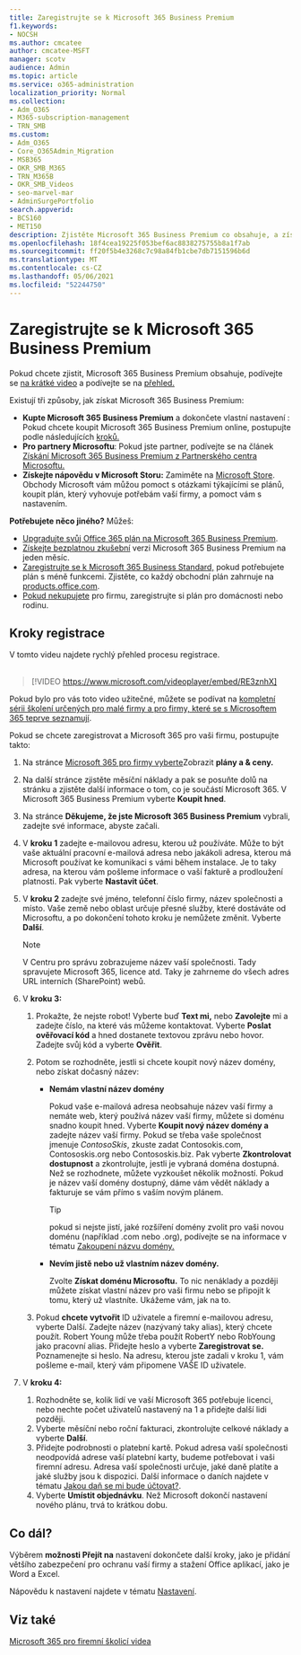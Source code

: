 ```yaml
---
title: Zaregistrujte se k Microsoft 365 Business Premium
f1.keywords:
- NOCSH
ms.author: cmcatee
author: cmcatee-MSFT
manager: scotv
audience: Admin
ms.topic: article
ms.service: o365-administration
localization_priority: Normal
ms.collection:
- Adm_O365
- M365-subscription-management
- TRN_SMB
ms.custom:
- Adm_O365
- Core_O365Admin_Migration
- MSB365
- OKR_SMB_M365
- TRN_M365B
- OKR_SMB_Videos
- seo-marvel-mar
- AdminSurgePortfolio
search.appverid:
- BCS160
- MET150
description: Zjistěte Microsoft 365 Business Premium co obsahuje, a získejte podrobné pokyny k registraci k Microsoft 365 Business Premium.
ms.openlocfilehash: 18f4cea19225f053bef6ac8838275755b8a1f7ab
ms.sourcegitcommit: ff20f5b4e3268c7c98a84fb1cbe7db7151596b6d
ms.translationtype: MT
ms.contentlocale: cs-CZ
ms.lasthandoff: 05/06/2021
ms.locfileid: "52244750"
---
```

# <a name="sign-up-for-microsoft-365-business-premium"></a>Zaregistrujte se k Microsoft 365 Business Premium

Pokud chcete zjistit, Microsoft 365 Business Premium obsahuje, podívejte se [na krátké video](../business-video/what-is-microsoft-365.md) a podívejte se na [přehled.](microsoft-365-business-overview.md)

Existují tři způsoby, jak získat Microsoft 365 Business Premium:
- **Kupte Microsoft 365 Business Premium** a dokončete vlastní nastavení : Pokud chcete koupit Microsoft 365 Business Premium online, postupujte podle následujících [kroků.](#sign-up-steps)
- **Pro partnery Microsoftu**: Pokud jste partner, podívejte se na článek [Získání Microsoft 365 Business Premium z Partnerského centra Microsoftu.](get-microsoft-365-business.md)
- **Získejte nápovědu v Microsoft Storu:** Zamiměte na [Microsoft Store](https://go.microsoft.com/fwlink/?linkid=2109652). Obchody Microsoft vám můžou pomoct s otázkami týkajícími se plánů, koupit plán, který vyhovuje potřebám vaší firmy, a pomoct vám s nastavením.

**Potřebujete něco jiného?** Můžeš:
- [Upgradujte svůj Office 365 plán na Microsoft 365 Business Premium](migrate-to-microsoft-365-business.md).
- [Získejte bezplatnou zkušební](https://go.microsoft.com/fwlink/p/?linkid=2102309) verzi Microsoft 365 Business Premium na jeden měsíc.
- [Zaregistrujte se k Microsoft 365 Business Standard,](https://go.microsoft.com/fwlink/p/?LinkID=510935) pokud potřebujete plán s méně funkcemi. Zjistěte, co každý obchodní plán zahrnuje na [products.office.com](https://go.microsoft.com/fwlink/?linkid=2109397).
- [Pokud nekupujete](https://go.microsoft.com/fwlink/?linkid=2109398) pro firmu, zaregistrujte si plán pro domácnosti nebo rodinu. 

## <a name="sign-up-steps"></a>Kroky registrace

V tomto videu najdete rychlý přehled procesu registrace.<br><br>

> [!VIDEO https://www.microsoft.com/videoplayer/embed/RE3znhX] 

Pokud bylo pro vás toto video užitečné, můžete se podívat na [kompletní sérii školení určených pro malé firmy a pro firmy, které se s Microsoftem 365 teprve seznamují](https://support.microsoft.com/office/6ab4bbcd-79cf-4000-a0bd-d42ce4d12816).

Pokud se chcete zaregistrovat a Microsoft 365 pro vaši firmu, postupujte takto:

1. Na stránce [Microsoft 365 pro firmy vyberte](https://go.microsoft.com/fwlink/?linkid=2109654)Zobrazit **plány a & ceny.** 
2. Na další stránce zjistěte měsíční náklady a pak se posuňte dolů na stránku a zjistěte další informace o tom, co je součástí Microsoft 365. V Microsoft 365 Business Premium vyberte **Koupit hned**.
3. Na stránce **Děkujeme, že jste Microsoft 365 Business Premium** vybrali, zadejte své informace, abyste začali.
4. V **kroku 1** zadejte e-mailovou adresu, kterou už používáte. Může to být vaše aktuální pracovní e-mailová adresa nebo jakákoli adresa, kterou má Microsoft používat ke komunikaci s vámi během instalace. Je to taky adresa, na kterou vám pošleme informace o vaší fakturě a prodloužení platnosti. Pak vyberte **Nastavit účet**.
5. V **kroku 2** zadejte své jméno, telefonní číslo firmy, název společnosti a místo. Vaše země nebo oblast určuje přesné služby, které dostáváte od Microsoftu, a po dokončení tohoto kroku je nemůžete změnit. Vyberte **Další**.
    > [!NOTE]
    > V Centru pro správu zobrazujeme název vaší společnosti. Tady spravujete Microsoft 365, licence atd. Taky je zahrneme do všech adres URL interních (SharePoint) webů.
6. V **kroku 3:**

    1. Prokažte, že nejste robot! Vyberte buď **Text mi,** nebo **Zavolejte** mi a zadejte číslo, na které vás můžeme kontaktovat. Vyberte **Poslat ověřovací kód** a hned dostanete textovou zprávu nebo hovor. Zadejte svůj kód a vyberte **Ověřit**.
    2. Potom se rozhodněte, jestli si chcete koupit nový název domény, nebo získat dočasný název:

        - **Nemám vlastní název domény** 
        
            Pokud vaše e-mailová adresa neobsahuje název vaší firmy a nemáte web, který používá název vaší firmy, můžete si doménu snadno koupit hned. Vyberte **Koupit nový název domény a** zadejte název vaší firmy. Pokud se třeba vaše společnost jmenuje *ContosoSkis*, zkuste zadat Contosokis.com, Contososkis.org nebo Contososkis.biz. Pak vyberte **Zkontrolovat dostupnost** a zkontrolujte, jestli je vybraná doména dostupná. Než se rozhodnete, můžete vyzkoušet několik možností. Pokud je název vaší domény dostupný, dáme vám vědět náklady a fakturuje se vám přímo s vaším novým plánem. 
       
            > [!TIP]
            > pokud si nejste jistí, jaké rozšíření domény zvolit pro vaši novou doménu (například .com nebo .org), podívejte se na informace v tématu [Zakoupení názvu domény.](../admin/get-help-with-domains/buy-a-domain-name.md)
        
        - **Nevím jistě nebo už vlastním název domény.** 
        
             Zvolte **Získat doménu Microsoftu.** To nic nenáklady a později můžete získat vlastní název pro vaši firmu nebo se připojit k tomu, který už vlastníte. Ukážeme vám, jak na to.

    3. Pokud **chcete vytvořit** ID uživatele a firemní e-mailovou adresu, vyberte Další. Zadejte název (nazývaný taky alias), který chcete použít. Robert Young může třeba použít RobertY nebo RobYoung jako pracovní alias. Přidejte heslo a vyberte **Zaregistrovat se.** Poznamenejte si heslo. Na adresu, kterou jste zadali v kroku 1, vám pošleme e-mail, který vám připomene VAŠE ID uživatele.
7. V **kroku 4:** 

    1. Rozhodněte se, kolik lidí ve vaší Microsoft 365 potřebuje  licenci, nebo nechte počet uživatelů nastavený na 1 a přidejte další lidi později. 
    2. Vyberte měsíční nebo roční fakturaci, zkontrolujte celkové náklady a vyberte **Další**. 
    3. Přidejte podrobnosti o platební kartě. Pokud adresa vaší společnosti neodpovídá adrese vaší platební karty, budeme potřebovat i vaši firemní adresu. Adresa vaší společnosti určuje, jaké daně platíte a jaké služby jsou k dispozici. Další informace o daních najdete v tématu [Jakou daň se mi bude účtovat?](../commerce/billing-and-payments/tax-information.md).
    4. Vyberte **Umístit objednávku**. Než Microsoft dokončí nastavení nového plánu, trvá to krátkou dobu.

## <a name="whats-next"></a>Co dál?

Výběrem **možnosti Přejít na** nastavení dokončete další kroky, jako je přidání většího zabezpečení pro ochranu vaší firmy a stažení Office aplikací, jako je Word a Excel.

Nápovědu k nastavení najdete v tématu [Nastavení](set-up.md).

## <a name="see-also"></a>Viz také

[Microsoft 365 pro firemní školicí videa](../business-video/index.yml)